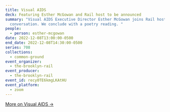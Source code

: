 ```yaml
---
title: Visual AIDS
deck: Featuring Esther McGowan and Rail host to be announced
summary: "Visual AIDS Executive Director Esther McGowan joins Rail host for a
  conversation. We conclude with a poetry reading. "
people:
  - person: esther-mcgowan
date: 2022-12-08T13:00:00-0500
end_date: 2022-12-08T14:30:00-0500
series: 708
collections:
  - common-ground
event_organizer:
  - the-brooklyn-rail
event_producer:
  - the-brooklyn-rail
event_id: recy0TE6kmgLKAtHU
event_platform:
  - zoom
---
```

[M﻿ore on Visual AIDS →](https://visualaids.org/)
